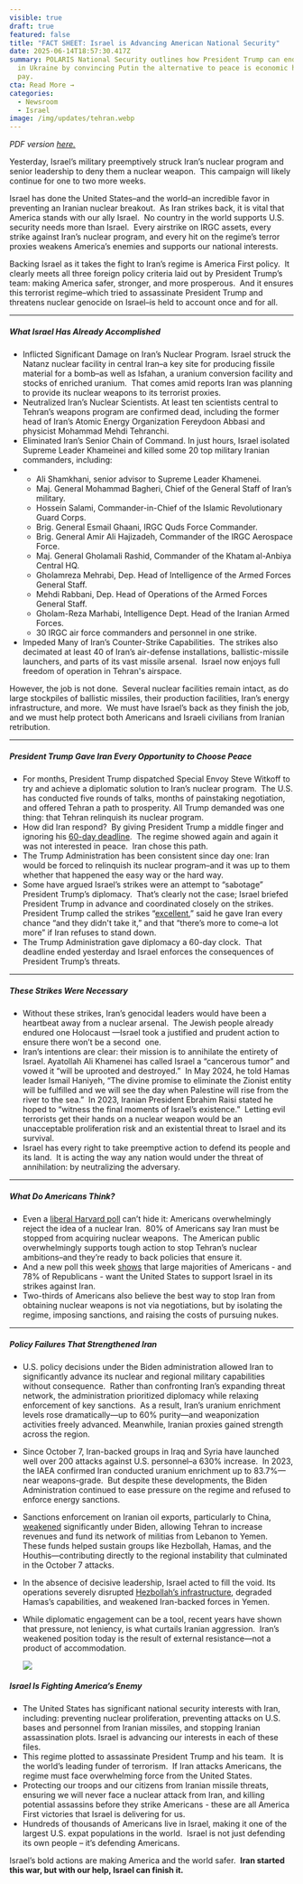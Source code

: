 ```yaml
---
visible: true
draft: true
featured: false
title: "FACT SHEET: Israel is Advancing American National Security"
date: 2025-06-14T18:57:30.417Z
summary: POLARIS National Security outlines how President Trump can end the war
  in Ukraine by convincing Putin the alternative to peace is economic hell to
  pay.
cta: Read More →
categories:
  - Newsroom
  - Israel
image: /img/updates/tehran.webp
---
```

*PDF version [here.](https://polaris-us.netlify.app/docs/israel-is-advancing-american-national-security.pdf)*

Yesterday, Israel’s military preemptively struck Iran’s nuclear program and senior leadership to deny them a nuclear weapon.  This campaign will likely continue for one to two more weeks.

Israel has done the United States–and the world–an incredible favor in preventing an Iranian nuclear breakout.  As Iran strikes back, it is vital that America stands with our ally Israel.  No country in the world supports U.S. security needs more than Israel.  Every airstrike on IRGC assets, every strike against Iran’s nuclear program, and every hit on the regime’s terror proxies weakens America’s enemies and supports our national interests.

Backing Israel as it takes the fight to Iran’s regime is America First policy.  It clearly meets all three foreign policy criteria laid out by President Trump’s team: making America safer, stronger, and more prosperous.  And it ensures this terrorist regime–which tried to assassinate President Trump and threatens nuclear genocide on Israel–is held to account once and for all.

- - -

##### What Israel Has Already Accomplished

* Inflicted Significant Damage on Iran’s Nuclear Program. Israel struck the Natanz nuclear facility in central Iran–a key site for producing fissile material for a bomb–as well as Isfahan, a uranium conversion facility and stocks of enriched uranium.  That comes amid reports Iran was planning to provide its nuclear weapons to its terrorist proxies.
* Neutralized Iran’s Nuclear Scientists. At least ten scientists central to Tehran’s weapons program are confirmed dead, including the former head of Iran’s Atomic Energy Organization Fereydoon Abbasi and physicist Mohammad Mehdi Tehranchi.
* Eliminated Iran’s Senior Chain of Command. In just hours, Israel isolated Supreme Leader Khameinei and killed some 20 top military Iranian commanders, including:
* * Ali Shamkhani, senior advisor to Supreme Leader Khamenei.
  * Maj. General Mohammad Bagheri, Chief of the General Staff of Iran’s military.
  * Hossein Salami, Commander-in-Chief of the Islamic Revolutionary Guard Corps.
  * Brig. General Esmail Ghaani, IRGC Quds Force Commander.
  * Brig. General Amir Ali Hajizadeh, Commander of the IRGC Aerospace Force.
  * Maj. General Gholamali Rashid, Commander of the Khatam al-Anbiya Central HQ.
  * Gholamreza Mehrabi, Dep. Head of Intelligence of the Armed Forces General Staff.
  * Mehdi Rabbani, Dep. Head of Operations of the Armed Forces General Staff.
  * Gholam-Reza Marhabi, Intelligence Dept. Head of the Iranian Armed Forces.
  * 30 IRGC air force commanders and personnel in one strike.
* Impeded Many of Iran’s Counter-Strike Capabilities.  The strikes also decimated at least 40 of Iran’s air-defense installations, ballistic-missile launchers, and parts of its vast missile arsenal.  Israel now enjoys full freedom of operation in Tehran's airspace.

However, the job is not done.  Several nuclear facilities remain intact, as do large stockpiles of ballistic missiles, their production facilities, Iran’s energy infrastructure, and more.  We must have Israel’s back as they finish the job, and we must help protect both Americans and Israeli civilians from Iranian retribution.

- - -

##### President Trump Gave Iran Every Opportunity to Choose Peace

* For months, President Trump dispatched Special Envoy Steve Witkoff to try and achieve a diplomatic solution to Iran’s nuclear program.  The U.S. has conducted five rounds of talks, months of painstaking negotiation, and offered Tehran a path to prosperity. All Trump demanded was one thing: that Tehran relinquish its nuclear program.
* How did Iran respond?  By giving President Trump a middle finger and ignoring his [60-day deadline](https://www.timesofisrael.com/liveblog_entry/trump-says-he-gave-iran-a-60-day-ultimatum-today-is-day-61-now-they-have-perhaps-a-second-chance/).  The regime showed again and again it was not interested in peace.  Iran chose this path.
* The Trump Administration has been consistent since day one: Iran would be forced to relinquish its nuclear program–and it was up to them whether that happened the easy way or the hard way.
* Some have argued Israel’s strikes were an attempt to “sabotage” President Trump’s diplomacy.  That’s clearly not the case; Israel briefed President Trump in advance and coordinated closely on the strikes.  President Trump called the strikes “[excellent](https://abcnews.go.com/Politics/trump-tells-abc-israel-strikes-iran-excellent-warns/story?id=122807155),” said he gave Iran every chance “and they didn't take it,” and that “there’s more to come–a lot more” if Iran refuses to stand down.
* The Trump Administration gave diplomacy a 60-day clock.  That deadline ended yesterday and Israel enforces the consequences of President Trump’s threats.

- - -

##### These Strikes Were Necessary

* Without these strikes, Iran’s genocidal leaders would have been a heartbeat away from a nuclear arsenal.  The Jewish people already endured one Holocaust —Israel took a justified and prudent action to ensure there won’t be a second  one.
* Iran’s intentions are clear: their mission is to annihilate the entirety of Israel. Ayatollah Ali Khamenei has called Israel a “cancerous tumor” and vowed it “will be uprooted and destroyed.”  In May 2024, he told Hamas leader Ismail Haniyeh, “The divine promise to eliminate the Zionist entity will be fulfilled and we will see the day when Palestine will rise from the river to the sea.”  In 2023, Iranian President Ebrahim Raisi stated he hoped to “witness the final moments of Israel’s existence.”  Letting evil terrorists get their hands on a nuclear weapon would be an unacceptable proliferation risk and an existential threat to Israel and its survival.
* Israel has every right to take preemptive action to defend its people and its land.  It is acting the way any nation would under the threat of annihilation: by neutralizing the adversary.

- - -

##### What Do Americans Think?

* Even a [liberal Harvard poll](https://harvardharrispoll.com/key-results-may-4/) can’t hide it: Americans overwhelmingly reject the idea of a nuclear Iran.  80% of Americans say Iran must be stopped from acquiring nuclear weapons.  The American public overwhelmingly supports tough action to stop Tehran’s nuclear ambitions–and they’re ready to back policies that ensure it.
* And a new poll this week [shows](https://harvardharrispoll.com/press-release-june-2025-special-report/) that large majorities of Americans - and 78% of Republicans - want the United States to support Israel in its strikes against Iran.
* Two-thirds of Americans also believe the best way to stop Iran from obtaining nuclear weapons is not via negotiations, but by isolating the regime, imposing sanctions, and raising the costs of pursuing nukes.

- - -

##### Policy Failures That Strengthened Iran

* U.S. policy decisions under the Biden administration allowed Iran to significantly advance its nuclear and regional military capabilities without consequence.  Rather than confronting Iran’s expanding threat network, the administration prioritized diplomacy while relaxing enforcement of key sanctions.  As a result, Iran’s uranium enrichment levels rose dramatically—up to 60% purity—and weaponization activities freely advanced. Meanwhile, Iranian proxies gained strength across the region.
* Since October 7, Iran-backed groups in Iraq and Syria have launched well over 200 attacks against U.S. personnel–a 630% increase.  In 2023, the IAEA confirmed Iran conducted uranium enrichment up to 83.7%—near weapons-grade.  But despite these developments, the Biden Administration continued to ease pressure on the regime and refused to enforce energy sanctions.
* Sanctions enforcement on Iranian oil exports, particularly to China, [weakened](https://www.bloomberg.com/graphics/2024-iran-south-china-sea-oil-trade/?embedded-checkout=true) significantly under Biden, allowing Tehran to increase revenues and fund its network of militias from Lebanon to Yemen.  These funds helped sustain groups like Hezbollah, Hamas, and the Houthis—contributing directly to the regional instability that culminated in the October 7 attacks.
* In the absence of decisive leadership, Israel acted to fill the void. Its operations severely disrupted [Hezbollah’s infrastructure](https://www.newsweek.com/iran-israel-conflict-escalates-battered-hezbollah-stays-out-fight-2085115), degraded Hamas’s capabilities, and weakened Iran-backed forces in Yemen.
* While diplomatic engagement can be a tool, recent years have shown that pressure, not leniency, is what curtails Iranian aggression.  Iran’s weakened position today is the result of external resistance—not a product of accommodation.

  ![](/img/updates/screenshot-2025-06-14-at-1.41.21 pm.png)

##### Israel Is Fighting America’s Enemy

* The United States has significant national security interests with Iran, including: preventing nuclear proliferation, preventing attacks on U.S. bases and personnel from Iranian missiles, and stopping Iranian assassination plots. Israel is advancing our interests in each of these files.
* This regime plotted to assassinate President Trump and his team.  It is the world’s leading funder of terrorism.  If Iran attacks Americans, the regime must face overwhelming force from the United States.
* Protecting our troops and our citizens from Iranian missile threats, ensuring we will never face a nuclear attack from Iran, and killing potential assassins before they strike Americans - these are all America First victories that Israel is delivering for us.
* Hundreds of thousands of Americans live in Israel, making it one of the largest U.S. expat populations in the world.  Israel is not just defending its own people – it’s defending Americans.

Israel’s bold actions are making America and the world safer.  **Iran started this war, but with our help, Israel can finish it.**